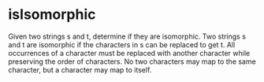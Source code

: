 # isIsomorphic
Given two strings s and t, determine if they are isomorphic.  Two strings s and t are isomorphic if the characters in s can be replaced to get t.  All occurrences of a character must be replaced with another character while preserving the order of characters. No two characters may map to the same character, but a character may map to itself.
